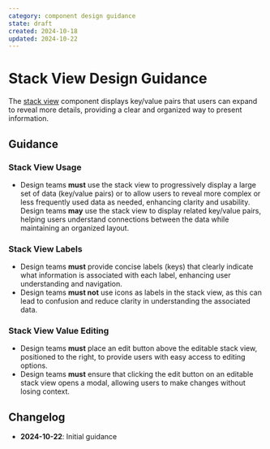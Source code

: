 ```yaml
---
category: component design guidance
state: draft
created: 2024-10-18
updated: 2024-10-22
---
```


# Stack View Design Guidance

The [stack view](https://clarity.design/documentation/stack-view) component displays key/value pairs that users can expand to reveal more details, providing a clear and organized way to present information.

## Guidance

### Stack View Usage

- Design teams **must** use the stack view to progressively display a large set of data (key/value pairs) or to allow users to reveal more complex or less frequently used data as needed, enhancing clarity and usability.
Design teams **may** use the stack view to display related key/value pairs, helping users understand connections between the data while maintaining an organized layout.

### Stack View Labels

- Design teams **must** provide concise labels (keys) that clearly indicate what information is associated with each label, enhancing user understanding and navigation.
- Design teams **must not** use icons as labels in the stack view, as this can lead to confusion and reduce clarity in understanding the associated data.

### Stack View Value Editing

- Design teams **must** place an edit button above the editable stack view, positioned to the right, to provide users with easy access to editing options.
- Design teams **must** ensure that clicking the edit button on an editable stack view opens a modal, allowing users to make changes without losing context.

## Changelog

- **2024-10-22**: Initial guidance